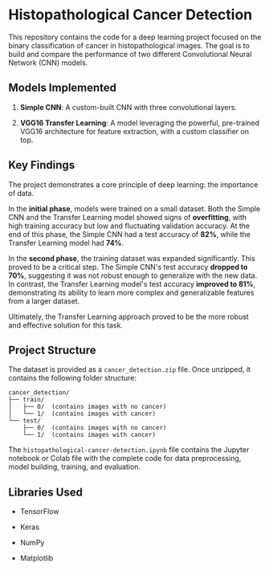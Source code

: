 # Histopathological Cancer Detection

This repository contains the code for a deep learning project focused on the binary classification of cancer in histopathological images. The goal is to build and compare the performance of two different Convolutional Neural Network (CNN) models.

## Models Implemented

1. **Simple CNN**: A custom-built CNN with three convolutional layers.

2. **VGG16 Transfer Learning**: A model leveraging the powerful, pre-trained VGG16 architecture for feature extraction, with a custom classifier on top.

## Key Findings

The project demonstrates a core principle of deep learning: the importance of data.

In the **initial phase**, models were trained on a small dataset. Both the Simple CNN and the Transfer Learning model showed signs of **overfitting**, with high training accuracy but low and fluctuating validation accuracy. At the end of this phase, the Simple CNN had a test accuracy of **82%**, while the Transfer Learning model had **74%**.

In the **second phase**, the training dataset was expanded significantly. This proved to be a critical step. The Simple CNN's test accuracy **dropped to 70%**, suggesting it was not robust enough to generalize with the new data. In contrast, the Transfer Learning model's test accuracy **improved to 81%**, demonstrating its ability to learn more complex and generalizable features from a larger dataset.

Ultimately, the Transfer Learning approach proved to be the more robust and effective solution for this task.

## Project Structure

The dataset is provided as a `cancer_detection.zip` file. Once unzipped, it contains the following folder structure:

```
cancer_detection/
├── train/
│   ├── 0/  (contains images with no cancer)
│   └── 1/  (contains images with cancer)
└── test/
    ├── 0/  (contains images with no cancer)
    └── 1/  (contains images with cancer)
```

The `histopathological-cancer-detection.ipynb` file contains the Jupyter notebook or Colab file with the complete code for data preprocessing, model building, training, and evaluation.

## Libraries Used

* TensorFlow

* Keras

* NumPy

* Matplotlib
